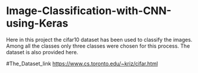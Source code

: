 # Image-Classification-with-CNN-using-Keras
Here in this project the cifar10 dataset has been used to classify the images. Among all the classes only three classes were chosen for this process. The dataset is also provided here.

#The_Dataset_link
https://www.cs.toronto.edu/~kriz/cifar.html

